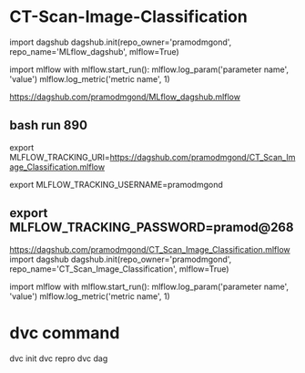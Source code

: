 # CT-Scan-Image-Classification

import dagshub
dagshub.init(repo_owner='pramodmgond', repo_name='MLflow_dagshub', mlflow=True)

import mlflow
with mlflow.start_run():
  mlflow.log_param('parameter name', 'value')
  mlflow.log_metric('metric name', 1)

  https://dagshub.com/pramodmgond/MLflow_dagshub.mlflow

bash run 890
---

export MLFLOW_TRACKING_URI=https://dagshub.com/pramodmgond/CT_Scan_Image_Classification.mlflow

export MLFLOW_TRACKING_USERNAME=pramodmgond 

export MLFLOW_TRACKING_PASSWORD=pramod@268
---

https://dagshub.com/pramodmgond/CT_Scan_Image_Classification.mlflow
import dagshub
dagshub.init(repo_owner='pramodmgond', repo_name='CT_Scan_Image_Classification', mlflow=True)

import mlflow
with mlflow.start_run():
  mlflow.log_param('parameter name', 'value')
  mlflow.log_metric('metric name', 1)

# dvc command 
dvc init
dvc repro 
dvc dag

